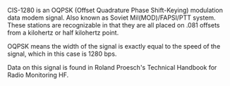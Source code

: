CIS-1280 is an OQPSK (Offset Quadrature Phase Shift-Keying) modulation data modem signal. Also known as Soviet Mil(MOD)/FAPSI/PTT system. These stations are recognizable in that they are all placed on .081 offsets from a kilohertz or half kilohertz point.

OQPSK means the width of the signal is exactly equal to the speed of the signal, which in this case is 1280 bps.

Data on this signal is found in Roland Proesch's Technical Handbook for Radio Monitoring HF.